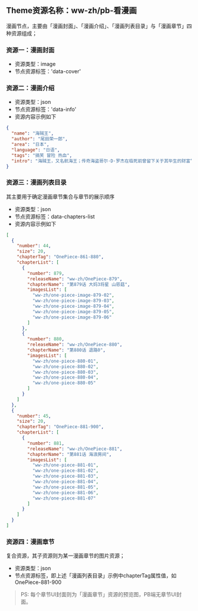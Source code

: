 ## Theme资源名称：ww-zh/pb-看漫画
漫画节点，主要由「漫画封面」、「漫画介绍」、「漫画列表目录」与「漫画章节」四种资源组成；

### 资源一：漫画封面
- 资源类型：image
- 节点资源标签：'data-cover'

### 资源二：漫画介绍
- 资源类型：json
- 节点资源标签：'data-info'
- 资源内容示例如下

```json
{
  "name": "海贼王",
  "author": "尾田荣一郎",
  "area": "日本",
  "language": "日语",
  "tags": "搞笑 冒险 热血",
  "intro": "海贼王，又名航海王；传奇海盗哥尔·D·罗杰在临死前曾留下关于其毕生的财富“One Piece”的消息，由此引得群雄并起，众海盗们为了这笔传说中的巨额财富展开争夺，各种势力、政权不断交替，整个世界进入了动荡混乱的“大海贼时代”"
}
```

### 资源三：漫画列表目录
其主要用于确定漫画章节集合与章节的展示顺序

- 资源类型：json
- 节点资源标签：data-chapters-list 
- 资源内容示例如下

```json
[
  {
    "number": 44,
    "size": 20,
    "chapterTag": "OnePiece-861-880",
    "chapterList": [
      { 
        "number": 879, 
        "releaseName": "ww-zh/OnePiece-879", 
        "chapterName": "第879话 大妈3将星 山慈菇",
        "imagesList": [
          "ww-zh/one-piece-image-879-02",
          "ww-zh/one-piece-image-879-03",
          "ww-zh/one-piece-image-879-04",
          "ww-zh/one-piece-image-879-05",
          "ww-zh/one-piece-image-879-06"
        ]
      },
      { 
        "number": 880, 
        "releaseName": "ww-zh/OnePiece-880", 
        "chapterName": "第880话 退路0",
        "imagesList": [
          "ww-zh/one-piece-880-01",
          "ww-zh/one-piece-880-02",
          "ww-zh/one-piece-880-03",
          "ww-zh/one-piece-880-04",
          "ww-zh/one-piece-880-05"
        ]
      }
    ]
  },
  {
    "number": 45,
    "size": 20,
    "chapterTag": "OnePiece-881-900",
    "chapterList": [
      { 
        "number": 881, 
        "releaseName": "ww-zh/OnePiece-881", 
        "chapterName": "第881话 海浪房间",
        "imagesList": [
          "ww-zh/one-piece-881-01",
          "ww-zh/one-piece-881-02",
          "ww-zh/one-piece-881-03",
          "ww-zh/one-piece-881-04",
          "ww-zh/one-piece-881-05",
          "ww-zh/one-piece-881-06",
          "ww-zh/one-piece-881-07"
        ] 
      }
    ]
  }  
]
```

### 资源四：漫画章节
复合资源，其子资源则为某一漫画章节的图片资源；

- 资源类型：json
- 节点资源标签，即上述「漫画列表目录」示例中chapterTag属性值，如OnePiece-881-900

>PS: 每个章节UI封面则为「漫画章节」资源的预览图，PB端无章节UI封面。